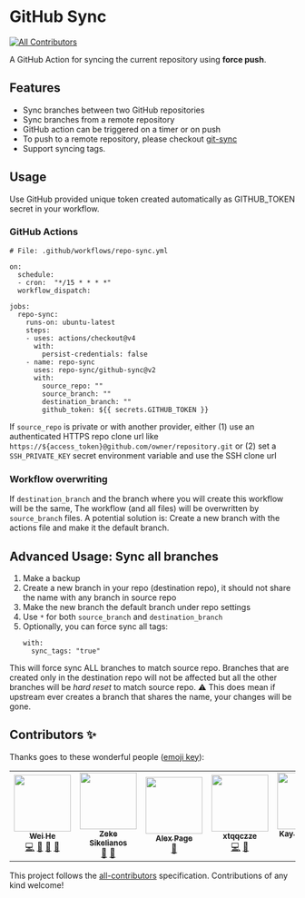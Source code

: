 # GitHub Sync
<!-- ALL-CONTRIBUTORS-BADGE:START - Do not remove or modify this section -->
[![All Contributors](https://img.shields.io/badge/all_contributors-6-orange.svg?style=flat-square)](#contributors-)
<!-- ALL-CONTRIBUTORS-BADGE:END -->

A GitHub Action for syncing the current repository using **force push**.


## Features
 * Sync branches between two GitHub repositories
 * Sync branches from a remote repository
 * GitHub action can be triggered on a timer or on push
 * To push to a remote repository, please checkout [git-sync](https://github.com/marketplace/actions/git-sync-action)
 * Support syncing tags.


## Usage

Use GitHub provided unique token created automatically as GITHUB_TOKEN secret in your workflow.

### GitHub Actions
```
# File: .github/workflows/repo-sync.yml

on:
  schedule:
  - cron:  "*/15 * * * *"
  workflow_dispatch:

jobs:
  repo-sync:
    runs-on: ubuntu-latest
    steps:
    - uses: actions/checkout@v4
      with:
        persist-credentials: false
    - name: repo-sync
      uses: repo-sync/github-sync@v2
      with:
        source_repo: ""
        source_branch: ""
        destination_branch: ""
        github_token: ${{ secrets.GITHUB_TOKEN }}
```
If `source_repo` is private or with another provider, either (1) use an authenticated HTTPS repo clone url like `https://${access_token}@github.com/owner/repository.git` or (2) set a `SSH_PRIVATE_KEY` secret environment variable and use the SSH clone url

### Workflow overwriting

If `destination_branch` and the branch where you will create this workflow will be the same, The workflow (and all files) will be overwritten by `source_branch` files. A potential solution is: Create a new branch with the actions file and make it the default branch.

## Advanced Usage: Sync all branches
1. Make a backup
2. Create a new branch in your repo (destination repo), it should not share the name with any branch in source repo
3. Make the new branch the default branch under repo settings
4. Use `*` for both `source_branch` and `destination_branch`
5. Optionally, you can force sync all tags:
   ```
   with:
     sync_tags: "true"
   ```
This will force sync ALL branches to match source repo. Branches that are created only in the destination repo will not be affected but all the other branches will be *hard reset* to match source repo. ⚠️ This does mean if upstream ever creates a branch that shares the name, your changes will be gone.

## Contributors ✨

Thanks goes to these wonderful people ([emoji key](https://allcontributors.org/docs/en/emoji-key)):

<!-- ALL-CONTRIBUTORS-LIST:START - Do not remove or modify this section -->
<!-- prettier-ignore-start -->
<!-- markdownlint-disable -->
<table>
  <tr>
    <td align="center"><a href="https://whe.me"><img src="https://avatars3.githubusercontent.com/u/5880908?v=4" width="100px;" alt=""/><br /><sub><b>Wei He</b></sub></a><br /><a href="https://github.com/repo-sync/github-sync/commits?author=wei" title="Code">💻</a> <a href="https://github.com/repo-sync/github-sync/commits?author=wei" title="Documentation">📖</a> <a href="#design-wei" title="Design">🎨</a> <a href="#ideas-wei" title="Ideas, Planning, & Feedback">🤔</a></td>
    <td align="center"><a href="http://zeke.sikelianos.com"><img src="https://avatars1.githubusercontent.com/u/2289?v=4" width="100px;" alt=""/><br /><sub><b>Zeke Sikelianos</b></sub></a><br /><a href="https://github.com/repo-sync/github-sync/commits?author=zeke" title="Documentation">📖</a> <a href="#ideas-zeke" title="Ideas, Planning, & Feedback">🤔</a></td>
    <td align="center"><a href="https://alexpage.com.au"><img src="https://avatars1.githubusercontent.com/u/19199063?v=4" width="100px;" alt=""/><br /><sub><b>Alex Page</b></sub></a><br /><a href="https://github.com/repo-sync/github-sync/issues?q=author%3Aalex-page" title="Bug reports">🐛</a></td>
    <td align="center"><a href="https://github.com/xtqqczze"><img src="https://avatars1.githubusercontent.com/u/45661989?v=4" width="100px;" alt=""/><br /><sub><b>xtqqczze</b></sub></a><br /><a href="https://github.com/repo-sync/github-sync/commits?author=xtqqczze" title="Code">💻</a> <a href="https://github.com/repo-sync/github-sync/commits?author=xtqqczze" title="Documentation">📖</a></td>
    <td align="center"><a href="https://unstoppable.software"><img src="https://avatars1.githubusercontent.com/u/70325615?v=4" width="100px;" alt=""/><br /><sub><b>Kay Harrison-Sims</b></sub></a><br /><a href="https://github.com/repo-sync/github-sync/issues?q=author%3AGlitchShtick" title="Bug reports">🐛</a></td>
    <td align="center"><a href="https://github.com/Gibby"><img src="https://avatars3.githubusercontent.com/u/503761?v=4" width="100px;" alt=""/><br /><sub><b>Gibby</b></sub></a><br /><a href="https://github.com/repo-sync/github-sync/commits?author=Gibby" title="Code">💻</a></td>
  </tr>
</table>

<!-- markdownlint-enable -->
<!-- prettier-ignore-end -->
<!-- ALL-CONTRIBUTORS-LIST:END -->

This project follows the [all-contributors](https://github.com/all-contributors/all-contributors) specification. Contributions of any kind welcome!
